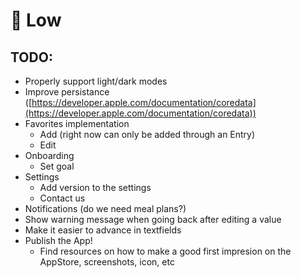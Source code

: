 # 🤖 Low

## TODO:

- Properly support light/dark modes
- Improve persistance ([https://developer.apple.com/documentation/coredata](https://developer.apple.com/documentation/coredata))
- Favorites implementation
  - Add (right now can only be added through an Entry)
  - Edit
- Onboarding
  - Set goal
- Settings
  - Add version to the settings
  - Contact us
- Notifications (do we need meal plans?)
- Show warning message when going back after editing a value
- Make it easier to advance in textfields
- Publish the App!
  - Find resources on how to make a good first impresion on the AppStore, screenshots, icon, etc
